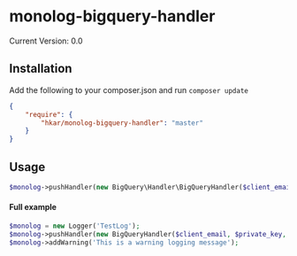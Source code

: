 monolog-bigquery-handler
===========================

Current Version: 0.0

## Installation

Add the following to your composer.json and run `composer update`

```json
{
    "require": {
        "hkar/monolog-bigquery-handler": "master"
    }
}
```

## Usage

```php
$monolog->pushHandler(new BigQuery\Handler\BigQueryHandler($client_email, $private_key, $project_id, $dataset_id, $table_id, $level = Logger::DEBUG));
```

#### Full example
```php
$monolog = new Logger('TestLog');
$monolog->pushHandler(new BigQueryHandler($client_email, $private_key, $project_id, $dataset_id, $table_id, $level = Logger::DEBUG));
$monolog->addWarning('This is a warning logging message');
```
